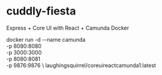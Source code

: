 # cuddly-fiesta
Express + Core UI with React + Camunda Docker


docker run -d --name camunda \
  -p 8080:8080 \
  -p 3000:3000 \
  -p 8080:8081 \
  -p 9876:9876 \ 
  laughingsquirrel/coreuireactcamunda1:latest
